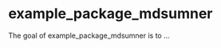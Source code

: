 
# example_package_mdsumner

<!-- badges: start -->
<!-- badges: end -->

The goal of example_package_mdsumner is to ...

